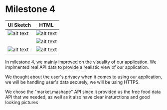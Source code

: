 # Milestone 4

| UI Sketch  | HTML |
| ------------- | ------------- |
| ![alt text](https://github.com/quiquemz/cogs121-project/blob/master/paper_prototypes/version-2/homepage.png "Recipe List UI")  | ![alt text](https://github.com/quiquemz/cogs121-project/blob/master/milestone3_screenshots/recipe_list.png "Recipe List View") |
|   | ![alt text](https://github.com/quiquemz/cogs121-project/blob/master/milestone3_screenshots/recipe_search.png "Recipe List View") |
| ![alt text](https://github.com/quiquemz/cogs121-project/blob/master/paper_prototypes/version-2/individual%20recipe%201.png "Recipe List UI")  | ![alt text](https://github.com/quiquemz/cogs121-project/blob/master/milestone3_screenshots/recipe_info.png "Recipe Info View") |

In milestone 4, we mainly improved on the visuality of our application. We implmented real API data to provide a realistic view of our application. 

We thought about the user's privacy when it comes to using our application, we will be handling user's data securely, we will be using HTTPS.

We chose the "market.mashape" API since it provided us the free food data API that we needed, as well as it also have clear insturctions and good looking pictures